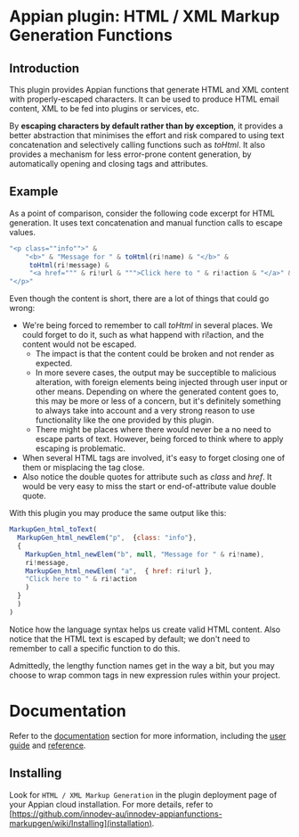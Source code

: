 # Appian plugin: HTML / XML Markup Generation Functions

## Introduction
This plugin provides Appian functions that generate HTML and XML content with properly-escaped characters. It can be used to produce HTML email content, XML to be fed into plugins or services, etc.

By **escaping characters by default rather than by exception**, it provides a better abstraction that minimises the effort and risk compared to using text concatenation and selectively calling functions such as _toHtml_. It also provides a mechanism for less error-prone content generation, by automatically opening and closing tags and attributes.

## Example
As a point of comparison, consider the following code excerpt for HTML generation. It uses text concatenation and manual function calls to escape values.
```javascript
"<p class=""info"">" & 
    "<b>" & "Message for " & toHtml(ri!name) & "</b>" &
     toHtml(ri!message) &
     "<a href=""" & ri!url & """>Click here to " & ri!action & "</a>" &
"</p>"
```
Even though the content is short, there are a lot of things that could go wrong:
- We're being forced to remember to call _toHtml_ in several places. We could forget to do it, such as what happend with ri!action, and the content would not be escaped.
    - The impact is that the content could be broken and not render as expected. 
    - In more severe cases, the output may be succeptible to malicious alteration, with foreign elements being injected through user input or other means. Depending on where the generated content goes to, this may be more or less of a concern, but it's definitely something to always take into account and a very strong reason to use functionality like the one provided by this plugin. 
    - There might be places where there would never be a no need to escape parts of text. However, being forced to think where to apply escaping is problematic.
- When several HTML tags are involved, it's easy to forget closing one of them or misplacing the tag close.
- Also notice the double quotes for attribute such as _class_ and _href_. It would be very easy to miss the start or end-of-attribute value double quote.

With this plugin you may produce the same output like this:
```javascript
MarkupGen_html_toText(
  MarkupGen_html_newElem("p",  {class: "info"}, 
  {
    MarkupGen_html_newElem("b", null, "Message for " & ri!name),
    ri!message,
    MarkupGen_html_newElem( "a",  { href: ri!url },
    "Click here to " & ri!action
    )    
  }
  )
)
```

Notice how the language syntax helps us create valid HTML content. Also notice that the HTML text is escaped by default; we don't need to remember to call a specific function to do this.

Admittedly, the lengthy function names get in the way a bit, but you may choose to wrap common tags in new expression rules within your project.

# Documentation

Refer to the [documentation](https://github.com/innodev-au/innodev-appianfunctions-markupgen/wiki) section for more information, including the [user guide](https://github.com/innodev-au/innodev-appianfunctions-markupgen/wiki/User-Guide) and [reference](https://github.com/innodev-au/innodev-appianfunctions-markupgen/wiki/Reference).

## Installing

Look for ``HTML / XML Markup Generation`` in the plugin deployment page of your Appian cloud installation. For more details, refer to [https://github.com/innodev-au/innodev-appianfunctions-markupgen/wiki/Installing](installation).
